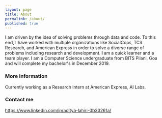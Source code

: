 ```yaml
---
layout: page
title: About
permalink: /about/
published: true
---
```


I am driven by the idea of solving problems through data and code. To this end, I have worked with multiple organizations like SocialCops, TCS Research, and American Express in order to solve a diverse range of problems including research and development. I am a quick learner and a team player. I am a Computer Science undergraduate from BITS Pilani, Goa and will complete my bachelor's in December 2019. 

### More Information

Currently working as a Research Intern at American Express, AI Labs.

### Contact me

https://www.linkedin.com/in/aditya-lahiri-0b33261a/
